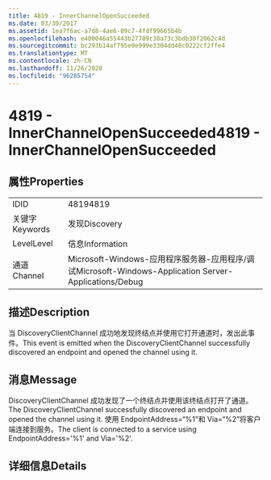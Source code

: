 ```yaml
---
title: 4819 - InnerChannelOpenSucceeded
ms.date: 03/30/2017
ms.assetid: 1ea7f6ac-a7d8-4ae6-89c7-4fdf99665b4b
ms.openlocfilehash: e400046a55443b27789c38a73c3bdb30f2062c4d
ms.sourcegitcommit: bc293b14af795e0e999e3304dd40c0222cf2ffe4
ms.translationtype: MT
ms.contentlocale: zh-CN
ms.lasthandoff: 11/26/2020
ms.locfileid: "96285754"
---
```

# <a name="4819---innerchannelopensucceeded"></a><span data-ttu-id="57626-102">4819 - InnerChannelOpenSucceeded</span><span class="sxs-lookup"><span data-stu-id="57626-102">4819 - InnerChannelOpenSucceeded</span></span>

## <a name="properties"></a><span data-ttu-id="57626-103">属性</span><span class="sxs-lookup"><span data-stu-id="57626-103">Properties</span></span>  
  
|||  
|-|-|  
|<span data-ttu-id="57626-104">ID</span><span class="sxs-lookup"><span data-stu-id="57626-104">ID</span></span>|<span data-ttu-id="57626-105">4819</span><span class="sxs-lookup"><span data-stu-id="57626-105">4819</span></span>|  
|<span data-ttu-id="57626-106">关键字</span><span class="sxs-lookup"><span data-stu-id="57626-106">Keywords</span></span>|<span data-ttu-id="57626-107">发现</span><span class="sxs-lookup"><span data-stu-id="57626-107">Discovery</span></span>|  
|<span data-ttu-id="57626-108">Level</span><span class="sxs-lookup"><span data-stu-id="57626-108">Level</span></span>|<span data-ttu-id="57626-109">信息</span><span class="sxs-lookup"><span data-stu-id="57626-109">Information</span></span>|  
|<span data-ttu-id="57626-110">通道</span><span class="sxs-lookup"><span data-stu-id="57626-110">Channel</span></span>|<span data-ttu-id="57626-111">Microsoft-Windows-应用程序服务器-应用程序/调试</span><span class="sxs-lookup"><span data-stu-id="57626-111">Microsoft-Windows-Application Server-Applications/Debug</span></span>|  
  
## <a name="description"></a><span data-ttu-id="57626-112">描述</span><span class="sxs-lookup"><span data-stu-id="57626-112">Description</span></span>  

 <span data-ttu-id="57626-113">当 DiscoveryClientChannel 成功地发现终结点并使用它打开通道时，发出此事件。</span><span class="sxs-lookup"><span data-stu-id="57626-113">This event is emitted when the DiscoveryClientChannel successfully discovered an endpoint and opened the channel using it.</span></span>  
  
## <a name="message"></a><span data-ttu-id="57626-114">消息</span><span class="sxs-lookup"><span data-stu-id="57626-114">Message</span></span>  

 <span data-ttu-id="57626-115">DiscoveryClientChannel 成功发现了一个终结点并使用该终结点打开了通道。</span><span class="sxs-lookup"><span data-stu-id="57626-115">The DiscoveryClientChannel successfully discovered an endpoint and opened the channel using it.</span></span> <span data-ttu-id="57626-116">使用 EndpointAddress=“%1”和 Via=“%2”将客户端连接到服务。</span><span class="sxs-lookup"><span data-stu-id="57626-116">The client is connected to a service using EndpointAddress='%1' and Via='%2'.</span></span>  
  
## <a name="details"></a><span data-ttu-id="57626-117">详细信息</span><span class="sxs-lookup"><span data-stu-id="57626-117">Details</span></span>
